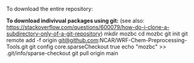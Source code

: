 To download the entire repository: 




**To download indivivual packages using git:**
(see also: https://stackoverflow.com/questions/600079/how-do-i-clone-a-subdirectory-only-of-a-git-repository)
  mkdir mozbc
  cd mozbc
  git init
  git remote add -f origin git@github.com:NCAR/WRF-Chem-Preprocessing-Tools.git
  git config core.sparseCheckout true
  echo "mozbc" >> .git/info/sparse-checkout 
  git pull origin main



